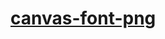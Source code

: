 [canvas-font-png](https://dirkarnez.github.io/canvas-font-png)
==============================================================
